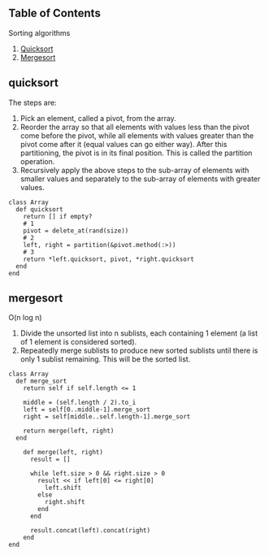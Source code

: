 ## Table of Contents

Sorting algorithms

1. [Quicksort](#quicksort)
2. [Mergesort](#mergesort)


## quicksort

The steps are:
  1. Pick an element, called a pivot, from the array.
  2. Reorder the array so that all elements with values less than the pivot come before the pivot, while all elements with values greater than the pivot come after it (equal values can go either way). After this partitioning, the pivot is in its final position. This is called the partition operation.
  3. Recursively apply the above steps to the sub-array of elements with smaller values and separately to the sub-array of elements with greater values.

```
class Array
  def quicksort
    return [] if empty?
    # 1
    pivot = delete_at(rand(size))
    # 2
    left, right = partition(&pivot.method(:>))
    # 3
    return *left.quicksort, pivot, *right.quicksort
  end
end
```


## mergesort
O(n log n)

1. Divide the unsorted list into n sublists, each containing 1 element (a list of 1 element is considered sorted).
2. Repeatedly merge sublists to produce new sorted sublists until there is only 1 sublist remaining. This will be the sorted list.


```
class Array
  def merge_sort
    return self if self.length <= 1

    middle = (self.length / 2).to_i
    left = self[0..middle-1].merge_sort
    right = self[middle..self.length-1].merge_sort

    return merge(left, right)
  end

	def merge(left, right)
	  result = []
	 
	  while left.size > 0 && right.size > 0
	    result << if left[0] <= right[0]
	      left.shift
	    else
	      right.shift
	    end
	  end
	 
	  result.concat(left).concat(right)
	end
end
```
